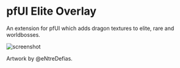 # pfUI Elite Overlay

An extension for pfUI which adds dragon textures to elite, rare and worldbosses.

![screenshot](https://i.imgur.com/XufXgLd.png)

Artwork by @eNtreDefias.
